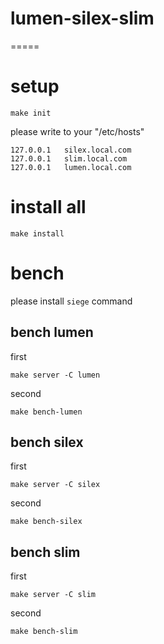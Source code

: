 # lumen-silex-slim
=====

# setup

```
make init
```

please write to your "/etc/hosts"  

```
127.0.0.1   silex.local.com
127.0.0.1   slim.local.com
127.0.0.1   lumen.local.com
```

# install all

```
make install
```

# bench

please install `siege` command

## bench lumen

first

```
make server -C lumen
```

second 

```
make bench-lumen
```

## bench silex

first

```
make server -C silex
```

second 

```
make bench-silex
```

## bench slim

first

```
make server -C slim
```

second 

```
make bench-slim
```

